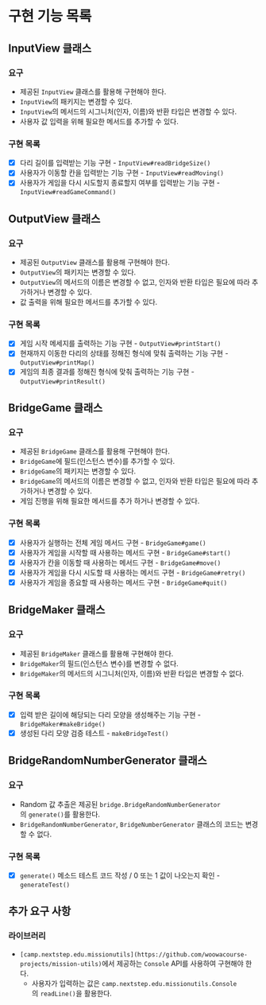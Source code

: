 # 구현 기능 목록

## InputView 클래스

### 요구

- 제공된 `InputView` 클래스를 활용해 구현해야 한다.
- `InputView`의 패키지는 변경할 수 있다.
- `InputView`의 메서드의 시그니처(인자, 이름)와 반환 타입은 변경할 수 있다.
- 사용자 값 입력을 위해 필요한 메서드를 추가할 수 있다.

### 구현 목록

- [x]  다리 길이를 입력받는 기능 구현 - `InputView#readBridgeSize()`
- [x]  사용자가 이동할 칸을 입력받는 기능 구현 - `InputView#readMoving()`
- [x]  사용자가 게임을 다시 시도할지 종료할지 여부를 입력받는 기능 구현 - `InputView#readGameCommand()`

## ****OutputView 클래스****

### 요구

- 제공된 `OutputView` 클래스를 활용해 구현해야 한다.
- `OutputView`의 패키지는 변경할 수 있다.
- `OutputView`의 메서드의 이름은 변경할 수 없고, 인자와 반환 타입은 필요에 따라 추가하거나 변경할 수 있다.
- 값 출력을 위해 필요한 메서드를 추가할 수 있다.

### 구현 목록

- [x]  게임 시작 메세지를 출력하는 기능 구현 - `OutputView#printStart()`
- [x]  현재까지 이동한 다리의 상태를 정해진 형식에 맞춰 출력하는 기능 구현 - `OutputView#printMap()`
- [x]  게임의 최종 결과를 정해진 형식에 맞춰 출력하는 기능 구현 - `OutputView#printResult()`

## ****BridgeGame 클래스****

### 요구

- 제공된 `BridgeGame` 클래스를 활용해 구현해야 한다.
- `BridgeGame`에 필드(인스턴스 변수)를 추가할 수 있다.
- `BridgeGame`의 패키지는 변경할 수 있다.
- `BridgeGame`의 메서드의 이름은 변경할 수 없고, 인자와 반환 타입은 필요에 따라 추가하거나 변경할 수 있다.
- 게임 진행을 위해 필요한 메서드를 추가 하거나 변경할 수 있다.

### 구현 목록

- [x]  사용자가 실행하는 전체 게임 메서드 구현 - `BridgeGame#game()`
- [x]  사용자가 게임을 시작할 때 사용하는 메서드 구현 - `BridgeGame#start()`
- [x]  사용자가 칸을 이동할 때 사용하는 메서드 구현 - `BridgeGame#move()`
- [x]  사용자가 게임을 다시 시도할 때 사용하는 메서드 구현 - `BridgeGame#retry()`
- [x]  사용자가 게임을 종요할 때 사용하는 메서드 구현 - `BridgeGame#quit()`

## ****BridgeMaker 클래스****

### 요구

- 제공된 `BridgeMaker` 클래스를 활용해 구현해야 한다.
- `BridgeMaker`의 필드(인스턴스 변수)를 변경할 수 없다.
- `BridgeMaker`의 메서드의 시그니처(인자, 이름)와 반환 타입은 변경할 수 없다.

### 구현 목록

- [x]  입력 받은 길이에 해당되는 다리 모양을 생성해주는 기능 구현 - `BridgeMaker#makeBridge()`
- [x]  생성된 다리 모양 검증 테스트 - `makeBridgeTest()`

## ****BridgeRandomNumberGenerator 클래스****

### 요구

- Random 값 추출은 제공된 `bridge.BridgeRandomNumberGenerator`의 `generate()`를 활용한다.
- `BridgeRandomNumberGenerator`, `BridgeNumberGenerator` 클래스의 코드는 변경할 수 없다.

### 구현 목록

- [x]  `generate()` 메소드 테스트 코드 작성 / 0 또는 1 값이 나오는지 확인 - `generateTest()`

## 추가 요구 사항

### **라이브러리**

- `[camp.nextstep.edu.missionutils](https://github.com/woowacourse-projects/mission-utils)`에서 제공하는 `Console` API를 사용하여 구현해야 한다.
    - 사용자가 입력하는 값은 `camp.nextstep.edu.missionutils.Console`의 `readLine()`을 활용한다.
